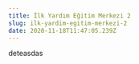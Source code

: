 ```yaml
---
title: İlk Yardım Eğitim Merkezi 2
slug: ilk-yardim-egitim-merkezi-2
date: 2020-11-18T11:47:05.239Z
---
```

deteasdas